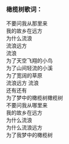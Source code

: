 

### 橄榄树歌词：

不要问我从那里来  
我的故乡在远方  
为什么流浪  
流浪远方  
流浪  
为了天空飞翔的小鸟  
为了山间轻流的小溪  
为了宽阔的草原  
流浪远方 流浪  
还有还有  
为了梦中的橄榄树橄榄树  
不要问我从哪里来  
我的故乡在远方  
为什么流浪  
为什么流浪远方  
为了我梦中的橄榄树

